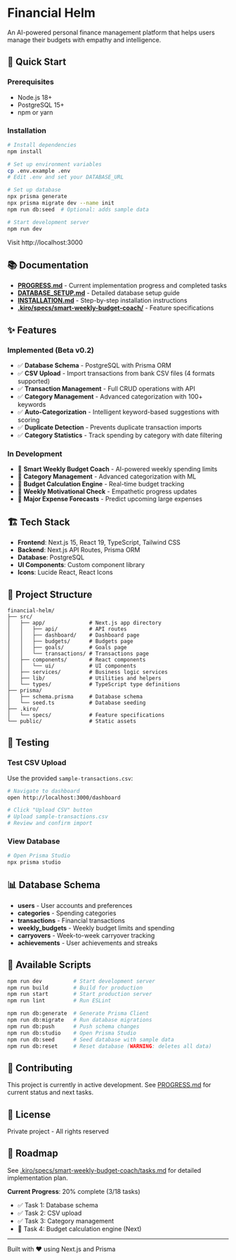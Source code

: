 # Financial Helm

An AI-powered personal finance management platform that helps users manage their budgets with empathy and intelligence.

## 🚀 Quick Start

### Prerequisites

- Node.js 18+ 
- PostgreSQL 15+
- npm or yarn

### Installation

```bash
# Install dependencies
npm install

# Set up environment variables
cp .env.example .env
# Edit .env and set your DATABASE_URL

# Set up database
npx prisma generate
npx prisma migrate dev --name init
npm run db:seed  # Optional: adds sample data

# Start development server
npm run dev
```

Visit http://localhost:3000

## 📚 Documentation

- **[PROGRESS.md](./PROGRESS.md)** - Current implementation progress and completed tasks
- **[DATABASE_SETUP.md](./DATABASE_SETUP.md)** - Detailed database setup guide
- **[INSTALLATION.md](./INSTALLATION.md)** - Step-by-step installation instructions
- **[.kiro/specs/smart-weekly-budget-coach/](./.kiro/specs/smart-weekly-budget-coach/)** - Feature specifications

## ✨ Features

### Implemented (Beta v0.2)

- ✅ **Database Schema** - PostgreSQL with Prisma ORM
- ✅ **CSV Upload** - Import transactions from bank CSV files (4 formats supported)
- ✅ **Transaction Management** - Full CRUD operations with API
- ✅ **Category Management** - Advanced categorization with 100+ keywords
- ✅ **Auto-Categorization** - Intelligent keyword-based suggestions with scoring
- ✅ **Duplicate Detection** - Prevents duplicate transaction imports
- ✅ **Category Statistics** - Track spending by category with date filtering

### In Development

- 🚧 **Smart Weekly Budget Coach** - AI-powered weekly spending limits
- 🚧 **Category Management** - Advanced categorization with ML
- 🚧 **Budget Calculation Engine** - Real-time budget tracking
- 🚧 **Weekly Motivational Check** - Empathetic progress updates
- 🚧 **Major Expense Forecasts** - Predict upcoming large expenses

## 🏗️ Tech Stack

- **Frontend**: Next.js 15, React 19, TypeScript, Tailwind CSS
- **Backend**: Next.js API Routes, Prisma ORM
- **Database**: PostgreSQL
- **UI Components**: Custom component library
- **Icons**: Lucide React, React Icons

## 📁 Project Structure

```
financial-helm/
├── src/
│   ├── app/              # Next.js app directory
│   │   ├── api/          # API routes
│   │   ├── dashboard/    # Dashboard page
│   │   ├── budgets/      # Budgets page
│   │   ├── goals/        # Goals page
│   │   └── transactions/ # Transactions page
│   ├── components/       # React components
│   │   └── ui/           # UI components
│   ├── services/         # Business logic services
│   ├── lib/              # Utilities and helpers
│   └── types/            # TypeScript type definitions
├── prisma/
│   ├── schema.prisma     # Database schema
│   └── seed.ts           # Database seeding
├── .kiro/
│   └── specs/            # Feature specifications
└── public/               # Static assets
```

## 🧪 Testing

### Test CSV Upload

Use the provided `sample-transactions.csv`:

```bash
# Navigate to dashboard
open http://localhost:3000/dashboard

# Click "Upload CSV" button
# Upload sample-transactions.csv
# Review and confirm import
```

### View Database

```bash
# Open Prisma Studio
npx prisma studio
```

## 📊 Database Schema

- **users** - User accounts and preferences
- **categories** - Spending categories
- **transactions** - Financial transactions
- **weekly_budgets** - Weekly budget limits and spending
- **carryovers** - Week-to-week carryover tracking
- **achievements** - User achievements and streaks

## 🔧 Available Scripts

```bash
npm run dev          # Start development server
npm run build        # Build for production
npm run start        # Start production server
npm run lint         # Run ESLint

npm run db:generate  # Generate Prisma Client
npm run db:migrate   # Run database migrations
npm run db:push      # Push schema changes
npm run db:studio    # Open Prisma Studio
npm run db:seed      # Seed database with sample data
npm run db:reset     # Reset database (WARNING: deletes all data)
```

## 🤝 Contributing

This project is currently in active development. See [PROGRESS.md](./PROGRESS.md) for current status and next tasks.

## 📝 License

Private project - All rights reserved

## 🎯 Roadmap

See [.kiro/specs/smart-weekly-budget-coach/tasks.md](./.kiro/specs/smart-weekly-budget-coach/tasks.md) for detailed implementation plan.

**Current Progress**: 20% complete (3/18 tasks)
- ✅ Task 1: Database schema
- ✅ Task 2: CSV upload
- ✅ Task 3: Category management
- 🚧 Task 4: Budget calculation engine (Next)

---

Built with ❤️ using Next.js and Prisma
